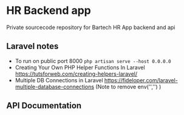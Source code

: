 # HR Backend app

Private sourcecode repository for Bartech HR App backend and api

## Laravel notes

- To run on public port 8000 `php artisan serve --host 0.0.0.0`
- Creating Your Own PHP Helper Functions In Laravel https://tutsforweb.com/creating-helpers-laravel/
- Multiple DB Connections in Laravel https://fideloper.com/laravel-multiple-database-connections 
(Note to remove env('','') )

## API Documentation
